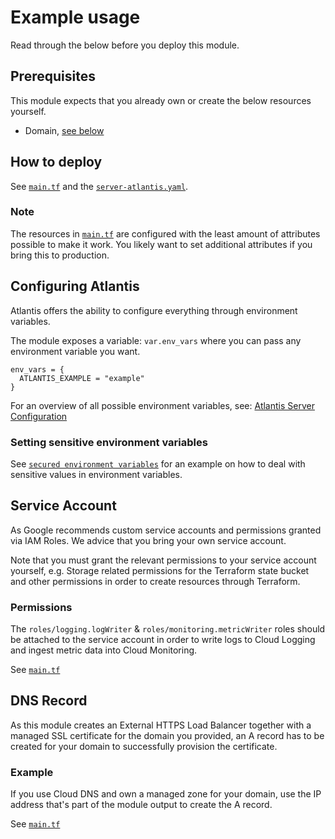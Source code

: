 # Example usage

Read through the below before you deploy this module.

## Prerequisites

This module expects that you already own or create the below resources yourself.

- Domain, [see below](#dns-record)

## How to deploy

See [`main.tf`](https://github.com/bschaatsbergen/atlantis-on-gcp-vm/tree/master/examples/complete/main.tf) and the [`server-atlantis.yaml`](https://github.com/bschaatsbergen/atlantis-on-gcp-vm/tree/master/examples/complete/server-atlantis.yaml).

### Note

The resources in [`main.tf`](https://github.com/bschaatsbergen/atlantis-on-gcp-vm/tree/master/examples/complete/main.tf) are configured with the least amount of attributes possible to make it work. You likely want to set additional attributes if you bring this to production.

## Configuring Atlantis

Atlantis offers the ability to configure everything through environment variables.

The module exposes a variable: `var.env_vars` where you can pass any environment variable you want.

```hcl
env_vars = {
  ATLANTIS_EXAMPLE = "example"
}
```

For an overview of all possible environment variables, see: [Atlantis Server Configuration](https://www.runatlantis.io/docs/server-configuration.html#flags)

### Setting sensitive environment variables

See [`secured environment variables`](https://github.com/bschaatsbergen/atlantis-on-gcp-vm/tree/master/examples/complete) for an example on how to deal with sensitive values in environment variables.

## Service Account

As Google recommends custom service accounts and permissions granted via IAM Roles. We advice that you bring your own service account.

Note that you must grant the relevant permissions to your service account yourself, e.g. Storage related permissions for the Terraform state bucket and other permissions in order to create resources through Terraform.

### Permissions

The `roles/logging.logWriter` & `roles/monitoring.metricWriter` roles should be attached to the service account in order to write logs to Cloud Logging and ingest metric data into Cloud Monitoring.

See [`main.tf`](https://github.com/bschaatsbergen/atlantis-on-gcp-vm/tree/master/examples/basic/main.tf#L2-L17)

## DNS Record

As this module creates an External HTTPS Load Balancer together with a managed SSL certificate for the domain you provided, an A record has to be created for your domain to successfully provision the certificate.

### Example

If you use Cloud DNS and own a managed zone for your domain, use the IP address that's part of the module output to create the A record.

See [`main.tf`](https://github.com/bschaatsbergen/atlantis-on-gcp-vm/tree/master/examples/basic/main.tf#L43-L54)
